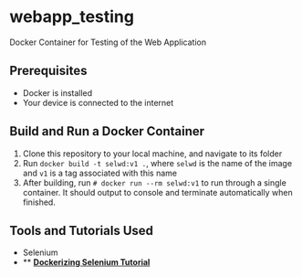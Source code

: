 # webapp_testing
Docker Container for Testing of the Web Application

## Prerequisites ##
* Docker is installed
* Your device is connected to the internet

## Build and Run a Docker Container ##
1. Clone this repository to your local machine, and navigate to its folder
2. Run `docker build -t selwd:v1 .`, where `selwd` is the name of the image and `v1` is a tag associated with this name
3. After building, run `# docker run --rm selwd:v1` to run through a single container. It should output to console and terminate automatically when finished.

## Tools and Tutorials Used ##
* Selenium
* ** [**Dockerizing Selenium Tutorial**](<https://medium.com/@griggheo/running-headless-selenium-webdriver-tests-in-docker-containers-342fdbabf756/>)